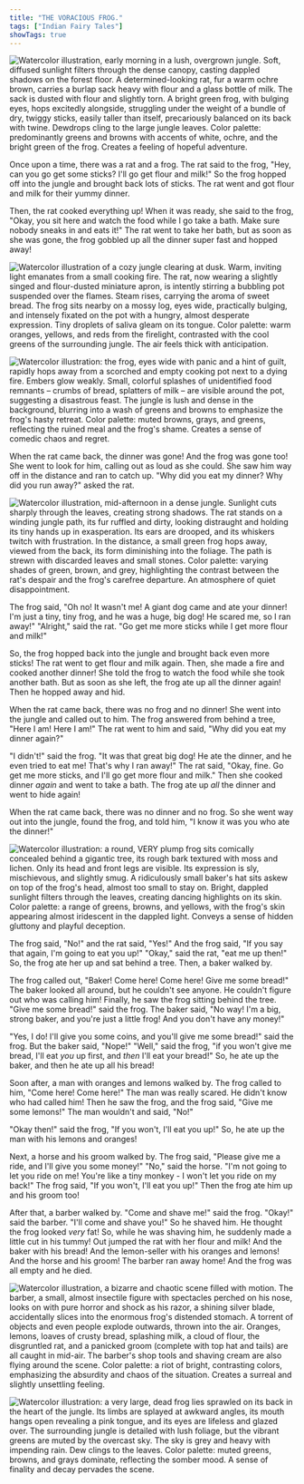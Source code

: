 ```yaml
---
title: "THE VORACIOUS FROG."
tags: ["Indian Fairy Tales"]
showTags: true
---
```

![Watercolor illustration, early morning in a lush, overgrown jungle. Soft, diffused sunlight filters through the dense canopy, casting dappled shadows on the forest floor. A determined-looking rat, fur a warm ochre brown, carries a burlap sack heavy with flour and a glass bottle of milk. The sack is dusted with flour and slightly torn. A bright green frog, with bulging eyes, hops excitedly alongside, struggling under the weight of a bundle of dry, twiggy sticks, easily taller than itself, precariously balanced on its back with twine. Dewdrops cling to the large jungle leaves. Color palette: predominantly greens and browns with accents of white, ochre, and the bright green of the frog. Creates a feeling of hopeful adventure.](/images/image_fairy-tales-the-voracious-frog0.png)

Once upon a time, there was a rat and a frog. The rat said to the frog, "Hey, can you go get some sticks? I'll go get flour and milk!" So the frog hopped off into the jungle and brought back lots of sticks. The rat went and got flour and milk for their yummy dinner.

Then, the rat cooked everything up! When it was ready, she said to the frog, "Okay, you sit here and watch the food while I go take a bath. Make sure nobody sneaks in and eats it!" The rat went to take her bath, but as soon as she was gone, the frog gobbled up all the dinner super fast and hopped away!

![Watercolor illustration of a cozy jungle clearing at dusk. Warm, inviting light emanates from a small cooking fire. The rat, now wearing a slightly singed and flour-dusted miniature apron, is intently stirring a bubbling pot suspended over the flames. Steam rises, carrying the aroma of sweet bread. The frog sits nearby on a mossy log, eyes wide, practically bulging, and intensely fixated on the pot with a hungry, almost desperate expression. Tiny droplets of saliva gleam on its tongue. Color palette: warm oranges, yellows, and reds from the firelight, contrasted with the cool greens of the surrounding jungle. The air feels thick with anticipation.](/images/image_fairy-tales-the-voracious-frog1.png)

![Watercolor illustration: the frog, eyes wide with panic and a hint of guilt, rapidly hops away from a scorched and empty cooking pot next to a dying fire. Embers glow weakly. Small, colorful splashes of unidentified food remnants – crumbs of bread, splatters of milk – are visible around the pot, suggesting a disastrous feast. The jungle is lush and dense in the background, blurring into a wash of greens and browns to emphasize the frog's hasty retreat. Color palette: muted browns, grays, and greens, reflecting the ruined meal and the frog's shame. Creates a sense of comedic chaos and regret.](/images/image_fairy-tales-the-voracious-frog2.png)

When the rat came back, the dinner was gone! And the frog was gone too! She went to look for him, calling out as loud as she could. She saw him way off in the distance and ran to catch up. "Why did you eat my dinner? Why did you run away?" asked the rat.

![Watercolor illustration, mid-afternoon in a dense jungle. Sunlight cuts sharply through the leaves, creating strong shadows. The rat stands on a winding jungle path, its fur ruffled and dirty, looking distraught and holding its tiny hands up in exasperation. Its ears are drooped, and its whiskers twitch with frustration. In the distance, a small green frog hops away, viewed from the back, its form diminishing into the foliage. The path is strewn with discarded leaves and small stones. Color palette: varying shades of green, brown, and grey, highlighting the contrast between the rat's despair and the frog's carefree departure. An atmosphere of quiet disappointment.](/images/image_fairy-tales-the-voracious-frog3.png)

The frog said, "Oh no! It wasn't me! A giant dog came and ate your dinner! I'm just a tiny, tiny frog, and he was a huge, big dog! He scared me, so I ran away!" "Alright," said the rat. "Go get me more sticks while I get more flour and milk!"

So, the frog hopped back into the jungle and brought back even more sticks! The rat went to get flour and milk again. Then, she made a fire and cooked another dinner! She told the frog to watch the food while she took another bath. But as soon as she left, the frog ate up all the dinner again! Then he hopped away and hid.

When the rat came back, there was no frog and no dinner! She went into the jungle and called out to him. The frog answered from behind a tree, "Here I am! Here I am!" The rat went to him and said, "Why did you eat my dinner again?"

"I didn't!" said the frog. "It was that great big dog! He ate the dinner, and he even tried to eat me! That's why I ran away!" The rat said, "Okay, fine. Go get me more sticks, and I'll go get more flour and milk." Then she cooked dinner *again* and went to take a bath. The frog ate up *all* the dinner and went to hide again!

When the rat came back, there was no dinner and no frog. So she went way out into the jungle, found the frog, and told him, "I know it was you who ate the dinner!"

![Watercolor illustration: a round, VERY plump frog sits comically concealed behind a gigantic tree, its rough bark textured with moss and lichen. Only its head and front legs are visible. Its expression is sly, mischievous, and slightly smug. A ridiculously small baker's hat sits askew on top of the frog's head, almost too small to stay on. Bright, dappled sunlight filters through the leaves, creating dancing highlights on its skin. Color palette: a range of greens, browns, and yellows, with the frog's skin appearing almost iridescent in the dappled light. Conveys a sense of hidden gluttony and playful deception.](/images/image_fairy-tales-the-voracious-frog4.png)

The frog said, "No!" and the rat said, "Yes!" And the frog said, "If you say that again, I'm going to eat you up!" "Okay," said the rat, "eat me up then!" So, the frog ate her up and sat behind a tree. Then, a baker walked by.

The frog called out, "Baker! Come here! Come here! Give me some bread!" The baker looked all around, but he couldn't see anyone. He couldn't figure out who was calling him! Finally, he saw the frog sitting behind the tree. "Give me some bread!" said the frog. The baker said, "No way! I'm a big, strong baker, and you're just a little frog! And you don't have any money!"

"Yes, I do! I'll give you some coins, and you'll give me some bread!" said the frog. But the baker said, "Nope!" "Well," said the frog, "if you won't give me bread, I'll eat *you* up first, and *then* I'll eat your bread!" So, he ate up the baker, and then he ate up all his bread!

Soon after, a man with oranges and lemons walked by. The frog called to him, "Come here! Come here!" The man was really scared. He didn't know who had called him! Then he saw the frog, and the frog said, "Give me some lemons!" The man wouldn't and said, "No!"

"Okay then!" said the frog, "If you won't, I'll eat you up!" So, he ate up the man with his lemons and oranges!

Next, a horse and his groom walked by. The frog said, "Please give me a ride, and I'll give you some money!" "No," said the horse. "I'm not going to let you ride on me! You're like a tiny monkey - I won't let you ride on my back!" The frog said, "If you won't, I'll eat you up!" Then the frog ate him up and his groom too!

After that, a barber walked by. "Come and shave me!" said the frog. "Okay!" said the barber. "I'll come and shave you!" So he shaved him. He thought the frog looked *very* fat! So, while he was shaving him, he suddenly made a little cut in his tummy! Out jumped the rat with her flour and milk! And the baker with his bread! And the lemon-seller with his oranges and lemons! And the horse and his groom! The barber ran away home! And the frog was all empty and he died.

![Watercolor illustration, a bizarre and chaotic scene filled with motion. The barber, a small, almost insectile figure with spectacles perched on his nose, looks on with pure horror and shock as his razor, a shining silver blade, accidentally slices into the enormous frog's distended stomach. A torrent of objects and even people explode outwards, thrown into the air. Oranges, lemons, loaves of crusty bread, splashing milk, a cloud of flour, the disgruntled rat, and a panicked groom (complete with top hat and tails) are all caught in mid-air. The barber's shop tools and shaving cream are also flying around the scene. Color palette: a riot of bright, contrasting colors, emphasizing the absurdity and chaos of the situation. Creates a surreal and slightly unsettling feeling.](/images/image_fairy-tales-the-voracious-frog5.png)

![Watercolor illustration: a very large, dead frog lies sprawled on its back in the heart of the jungle. Its limbs are splayed at awkward angles, its mouth hangs open revealing a pink tongue, and its eyes are lifeless and glazed over. The surrounding jungle is detailed with lush foliage, but the vibrant greens are muted by the overcast sky. The sky is grey and heavy with impending rain. Dew clings to the leaves. Color palette: muted greens, browns, and grays dominate, reflecting the somber mood. A sense of finality and decay pervades the scene.](/images/image_fairy-tales-the-voracious-frog6.png)